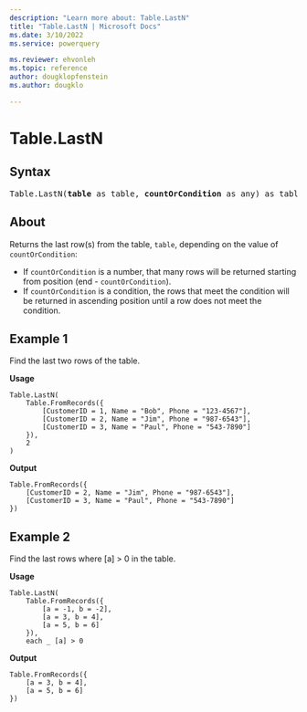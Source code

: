 ```yaml
---
description: "Learn more about: Table.LastN"
title: "Table.LastN | Microsoft Docs"
ms.date: 3/10/2022
ms.service: powerquery

ms.reviewer: ehvonleh
ms.topic: reference
author: dougklopfenstein
ms.author: dougklo

---
```

# Table.LastN

## Syntax

<pre>
Table.LastN(<b>table</b> as table, <b>countOrCondition</b> as any) as table
</pre>
  
## About

Returns the last row(s) from the table, `table`, depending on the value of `countOrCondition`:

* If `countOrCondition` is a number, that many rows will be returned starting from position (end - `countOrCondition`).
* If `countOrCondition` is a condition, the rows that meet the condition will be returned in ascending position until a row does not meet the condition.

## Example 1

Find the last two rows of the table.

**Usage**

```powerquery-m
Table.LastN(
    Table.FromRecords({
        [CustomerID = 1, Name = "Bob", Phone = "123-4567"],
        [CustomerID = 2, Name = "Jim", Phone = "987-6543"],
        [CustomerID = 3, Name = "Paul", Phone = "543-7890"]
    }),
    2
)
```

**Output**

```powerquery-m
Table.FromRecords({
    [CustomerID = 2, Name = "Jim", Phone = "987-6543"],
    [CustomerID = 3, Name = "Paul", Phone = "543-7890"]
})
```

## Example 2

Find the last rows where [a] > 0 in the table.

**Usage**

```powerquery-m
Table.LastN(
    Table.FromRecords({
        [a = -1, b = -2],
        [a = 3, b = 4],
        [a = 5, b = 6]
    }),
    each _ [a] > 0

```

**Output**

```powerquery-m
Table.FromRecords({
    [a = 3, b = 4],
    [a = 5, b = 6]
})
```
